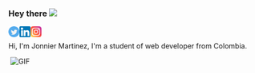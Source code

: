 ### Hey there <img src="https://media.giphy.com/media/hvRJCLFzcasrR4ia7z/giphy.gif" width="25px">
<a href="https://twitter.com/JonnierMar">
  <img align="left" alt="Abhishek Naidu | Twitter" width="22px" src="https://github.com/jonniermartinez/jonniermartinez/blob/main/145812.png?raw=true" />
</a>
<a href="https://www.linkedin.com/in/jonnier-alejandro-martinez-sanchez/">
  <img align="left" alt="Abhishek's LinkedIN" width="22px" src="https://github.com/jonniermartinez/jonniermartinez/blob/main/174857.png?raw=true" />
</a>
<a href="https://www.instagram.com/jonnier_martinez/">
  <img align="left" alt="Abhishek's Spotify" width="22px" src="https://github.com/jonniermartinez/jonniermartinez/blob/main/instagram.png?raw=true" />
</a>



<br />

Hi, I'm Jonnier Martinez, I'm a  student of web developer from Colombia.

  <img align="right" alt="GIF" src="https://github.com/abhisheknaiidu/abhisheknaiidu/blob/master/code.gif?raw=true" width="500" height="320" />
  
  

